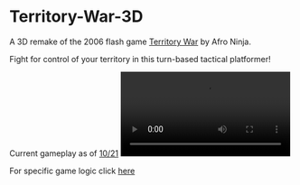 # Territory-War-3D
A 3D remake of the 2006 flash game [Territory War](https://youtu.be/nGI3yRdBcVY?t=427) by Afro Ninja.

Fight for control of your territory in this turn-based tactical platformer!

Current gameplay as of [10/21](https://github.com/shourov-kundu/Territory-War-3D/commit/f4824cc1d20690628568f980c09dc822a1cea3d0)
<video src="https://github.com/shourov-kundu/Territory-War-3D/assets/39243909/4e700ecd-a239-4fe2-85ee-5c7e3f21a58f"></video>


For specific game logic click [here](https://github.com/shourov-kundu/Territory-War-3D/blob/main/Assets/Scripts/BattleSystem.cs)

